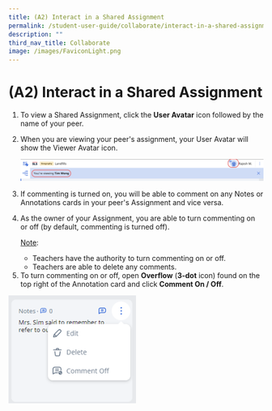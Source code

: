 ```yaml
---
title: (A2) Interact in a Shared Assignment
permalink: /student-user-guide/collaborate/interact-in-a-shared-assignment/
description: ""
third_nav_title: Collaborate
image: /images/FaviconLight.png
---
```

<h1 id="-2-interact-in-a-shared-assignment-">(A2) Interact in a Shared Assignment</h1>
<ol>
<li>To view a Shared Assignment, click the <strong>User Avatar</strong> icon followed by the name of your peer.</li>
<li><p>When you are viewing your peer's assignment, your User Avatar will show the Viewer Avatar icon.</p>
<p><img src="/images/1Student/CO-InteractShared1.png"></p>
</li>
<li><p>If commenting is turned on, you will be able to comment on any Notes or Annotations cards in your peer's Assignment and vice versa.</p>
</li>
<li><p>As the owner of your Assignment, you are able to turn commenting on or off (by default, commenting is turned off).</p>
	<p> <u>Note</u>:</p>
<ul>
<li>Teachers have the authority to turn commenting on or off.</li>
<li>Teachers are able to delete any comments.</li>
</ul>
</li>
<li>To turn commenting on or off, open <strong>Overflow</strong> (<strong>3-dot</strong> icon) found on the top right of the Annotation card and click <strong>Comment On / Off</strong>.</li>
</ol>
<img style="width: 50%;" src="/images/1Student/CO-InteractShared2.png">